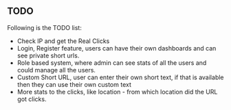 ## TODO

Following is the TODO list:
- Check IP and get the Real Clicks
- Login, Register feature, users can have their own dashboards and can see private short urls.
- Role based system, where admin can see stats of all the users and could manage all the users.
- Custom Short URL, user can enter their own short text, if that is available then they can use their own custom text
- More stats to the clicks, like location - from which location did the URL got clicks.

